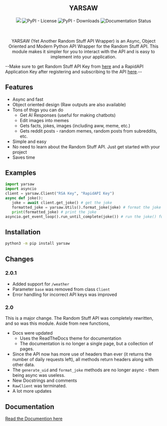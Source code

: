 <h2 align="center">YARSAW</h2>
<div align="center">
<img src="https://img.shields.io/pypi/v/yarsaw">  

<img alt="PyPI - License" src="https://img.shields.io/pypi/l/yarsaw">

<img alt="PyPI - Downloads" src="https://img.shields.io/pypi/dm/yarsaw?color=blue">

<img src='https://readthedocs.org/projects/yarsaw/badge/?version=latest' alt='Documentation Status' />

</div>
<br>
<br>
<p align="center">YARSAW (Yet Another Random Stuff API Wrapper) is an Async, Object Oriented and Modern Python API Wrapper for the Random Stuff API. This module makes it simpler for you to interact with the API and is easy to implement into your application.</p>


--Make sure to get Random Stuff API Key from [here](https://api-docs.pgamerx.com/Getting%20Started/register/) and a RapidAPI Application Key after registering and subscribing to the API [here](https://rapidapi.com/pgamerxdev/api/).--


## Features

- Async and fast
- Object oriented design (Raw outputs are also available)
- Tons of thigs you can do
    - Get AI Responses (useful for making chatbots)
    - Edit images into memes
    - Gets facts, jokes, images (including aww, meme, etc.)
    - Gets reddit posts - random memes, random posts from subreddits, etc.
- Simple and easy
- No need to learn about the Random Stuff API. Just get started with your project
- Saves time

## Examples

```py
import yarsaw
import asyncio
client = yarsaw.Client("RSA Key", "RapidAPI Key")
async def joke():
   joke = await client.get_joke() # get the joke
   formatted_joke = yarsaw.Utils().format_joke(joke) # format the joke (optional)
   print(formatted_joke) # print the joke
asyncio.get_event_loop().run_until_complete(joke()) # run the joke() function
```

## Installation

```bash
python3 -m pip install yarsaw
```

## Changes

### 2.0.1

- Added support for `/weather`
- Parameter `base` was removed from class `Client`
- Error handling for incorrect API keys was improved

### 2.0

This is a major change. The Random Stuff API was completely rewritten, and so was this module. Aside from new functions,

- Docs were updated
    - Uses the ReadTheDocs theme for documentation
    - The documentation is no longer a single page, but a collection of pages.
- Since the API now has more use of headers than ever (it returns the number of daily requests left), all methods return headers along with other data.
- The ``generate_uid`` and ``format_joke`` methods are no longer async - them being async was useless.
- New Docstrings and comments
- ``RawClient`` was terminated.
- A lot more updates

## Documentation

[Read the Documention here](https://yarsaw.namantech.me/)